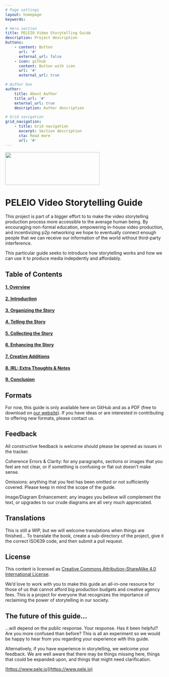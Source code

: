 ```yaml
---
# Page settings
layout: homepage
keywords:

# Hero section
title: PELEIO Video Storytelling Guide
description: Project description
buttons:
    - content: Button
      url: '#'
      external_url: false
    - icon: github
      content: Button with icon
      url: '#'
      external_url: true

# Author box
author:
    title: About Author
    title_url: '#'
    external_url: true
    description: Author description

# Grid navigation
grid_navigation:
    - title: Grid navigation
      excerpt: Section description
      cta: Read more
      url: '#'
---
```


<img src="https://i2.wp.com/www.pele.io/wp-content/uploads/2020/06/LOGO_June-3D.png" width=300 height=104>

# PELEIO Video Storytelling Guide
This project is part of a bigger effort to to make the video storytelling production process more accessible to the average human being. By encouraging non-formal education, empowering in-house video production, and incentivizing p2p networking we hope to eventually connect enough people that we can receive our information of the world without third-party interference. 

This particular guide seeks to introduce how storytelling works and how we can use it to produce media indepdently and affordably.

## Table of Contents
#### [1. Overview](https://github.com/PELEIO/Video-Storytelling-Guide/blob/master/Content/1.%20Overview.md)
#### [2. Introduction](https://github.com/PELEIO/Video-Storytelling-Guide/blob/master/Content/2.%20Introduction%20to%20PELEIO.md)
#### [3. Organizing the Story](https://github.com/PELEIO/Video-Storytelling-Guide/blob/master/Content/3.%20Organizing%20the%20Story.md)
#### [4. Telling the Story](https://github.com/PELEIO/Video-Storytelling-Guide/blob/master/Content/4.%20Telling%20the%20Story.md)
#### [5. Collecting the Story](https://github.com/PELEIO/Video-Storytelling-Guide/blob/master/Content/5.%20Collecting%20the%20Story.md)
#### [6. Enhancing the Story](https://github.com/PELEIO/Video-Storytelling-Guide/blob/master/Content/6.%20Enhancing%20the%20Story.md)
#### [7. Creative Additions](https://github.com/PELEIO/Video-Storytelling-Guide/blob/master/Content/7.%20Creative%20Additions.md)
#### [8. IRL: Extra Thoughts & Notes](https://github.com/PELEIO/Video-Storytelling-Guide/blob/master/Content/8.%20IRL:%20Extra%20Thoughts%20%26%20Notes.md)
#### [9. Conclusion](https://github.com/PELEIO/Video-Storytelling-Guide/blob/master/Content/9.%20Conclusion.md)

## Formats
For now, this guide is only available here on GitHub and as a PDF (free to download on [our website](https://pele.io)). If you have ideas or are interested in contributing to offering new formats, please contact us.

## Feedback
All constructive feedback is welcome should please be opened as issues in the tracker.

Coherence Errors & Clarity: for any paragraphs, sections or images that you feel are not clear, or if something is confusing or flat out doesn't make sense.

Omissions: anything that you feel has been omitted or not sufficiently covered. Please keep in mind the scope of the guide.

Image/Diagram Enhancement: any images you believe will complement the text, or upgrades to our crude diagrams are all very much appreciated.

## Translations
This is still a WIP, but we will welcome translations when things are finished... To translate the book, create a sub-directory of the project, give it the correct ISO639 code, and then submit a pull request.

## License
This content is licensed as [Creative Commons Attribution-ShareAlike 4.0 International License](https://creativecommons.org/licenses/by-sa/4.0/).

We’d love to work with you to make this guide an all-in-one resource for those of us that cannot afford big production budgets and creative agency fees. This is a project for everyone that recognizes the importance of reclaiming the power of storytelling in our society.

## The future of this guide...
…will depend on the public response. Your response. Has it been helpful? Are you more confused than before? This is all an experiment so we would be happy to hear from you regarding your experience with this guide. 

Alternatively, if you have experience in storytelling, we welcome your feedback. We are well aware that there may be things missing here, things that could be expanded upon, and things that might need clarification.

[https://www.pele.io](https://www.pele.io)

